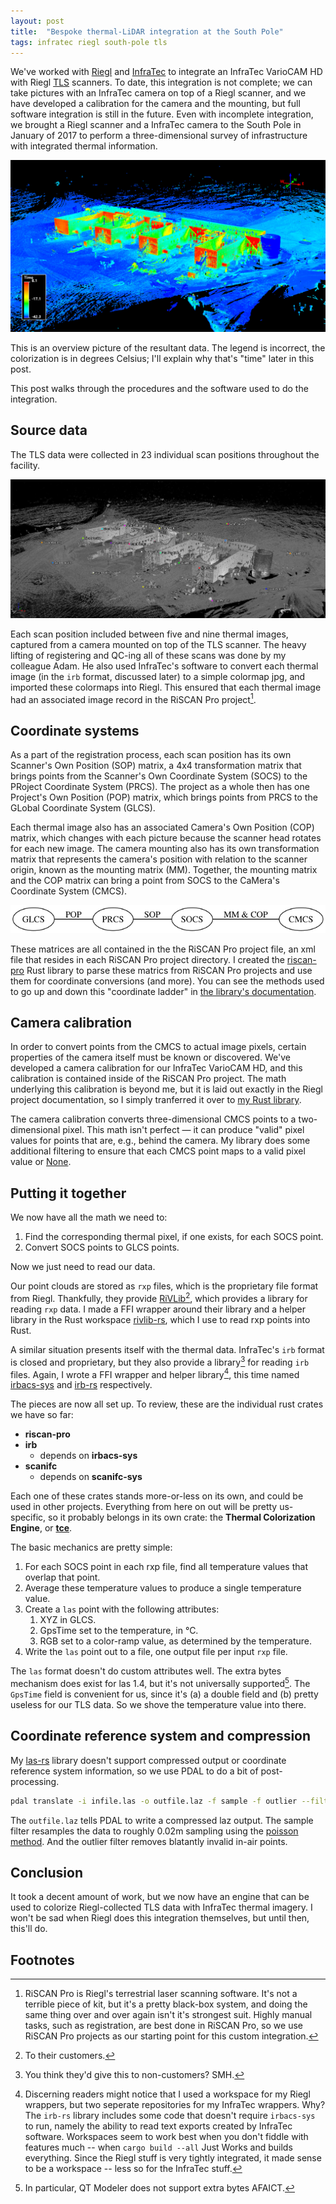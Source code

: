 ```yaml
---
layout: post
title:  "Bespoke thermal-LiDAR integration at the South Pole"
tags: infratec riegl south-pole tls
---
```


We've worked with [Riegl](http://www.riegl.com/) and [InfraTec](http://www.infratec.eu/) to integrate an InfraTec VarioCAM HD with Riegl [TLS](https://en.wikipedia.org/wiki/Lidar#Terrestrial_lidar) scanners.
To date, this integration is not complete; we can take pictures with an InfraTec camera on top of a Riegl scanner, and we have developed a calibration for the camera and the mounting, but full software integration is still in the future.
Even with incomplete integration, we brought a Riegl scanner and a InfraTec camera to the South Pole in January of 2017 to perform a three-dimensional survey of infrastructure with integrated thermal information.

![2017-01-SouthPole overview image](/img/2017-01-SouthPole-overview.png)

This is an overview picture of the resultant data.
The legend is incorrect, the colorization is in degrees Celsius; I'll explain why that's "time" later in this post.

This post walks through the procedures and the software used to do the integration.

## Source data

The TLS data were collected in 23 individual scan positions throughout the facility.

![2017-01-SouthPole scan positions](/img/2017-01-SouthPole-scan-positions.jpg)

Each scan position included between five and nine thermal images, captured from a camera mounted on top of the TLS scanner.
The heavy lifting of registering and QC-ing all of these scans was done by my colleague Adam.
He also used InfraTec's software to convert each thermal image (in the `irb` format, discussed later) to a simple colormap jpg, and imported these colormaps into Riegl.
This ensured that each thermal image had an associated image record in the RiSCAN Pro project[^1].

## Coordinate systems

As a part of the registration process, each scan position has its own Scanner's Own Position (SOP) matrix, a 4x4 transformation matrix that brings points from the Scanner's Own Coordinate System (SOCS) to the PRoject Coordinate System (PRCS).
The project as a whole then has one Project's Own Position (POP) matrix, which brings points from PRCS to the GLobal Coordinate System (GLCS).

Each thermal image also has an associated Camera's Own Position (COP) matrix, which changes with each picture because the scanner head rotates for each new image.
The camera mounting also has its own transformation matrix that represents the camera's position with relation to the scanner origin, known as the mounting matrix (MM).
Together, the mounting matrix and the COP matrix can bring a point from SOCS to the CaMera's Coordinate System (CMCS).

![Riegl coordinate systems](/img/riegl-coordinate-systems.png)

These matrices are all contained in the the RiSCAN Pro project file, an xml file that resides in each RiSCAN Pro project directory.
I created the [riscan-pro](https://github.com/gadomski/riscan-pro) Rust library to parse these matrics from RiSCAN Pro projects and use them for coordinate conversions (and more).
You can see the methods used to go up and down this "coordinate ladder" in [the library's documentation](https://docs.rs/riscan-pro/0.2.1/riscan_pro/struct.Point.html).

## Camera calibration

In order to convert points from the CMCS to actual image pixels, certain properties of the camera itself must be known or discovered.
We've developed a camera calibration for our InfraTec VarioCAM HD, and this calibration is contained inside of the RiSCAN Pro project.
The math underlying this calibration is beyond me, but it is laid out exactly in the Riegl project documentation, so I simply tranferred it over to [my Rust library](https://docs.rs/riscan-pro/0.2.1/src/riscan_pro/camera_calibration.rs.html#70-105).

The camera calibration converts three-dimensional CMCS points to a two-dimensional pixel.
This math isn't perfect &mdash; it can produce "valid" pixel values for points that are, e.g., behind the camera.
My library does some additional filtering to ensure that each CMCS point maps to a valid pixel value or [None](https://doc.rust-lang.org/std/option/).

## Putting it together

We now have all the math we need to:

1. Find the corresponding thermal pixel, if one exists, for each SOCS point.
2. Convert SOCS points to GLCS points.

Now we just need to read our data.

Our point clouds are stored as `rxp` files, which is the proprietary file format from Riegl.
Thankfully, they provide [RiVLib](http://www.riegl.com/index.php?id=224)[^2], which provides a library for reading `rxp` data.
I made a FFI wrapper around their library and a helper library in the Rust workspace [rivlib-rs](https://github.com/gadomski/rivlib-rs), which I use to read rxp points into Rust.

A similar situation presents itself with the thermal data.
InfraTec's `irb` format is closed and proprietary, but they also provide a library[^3] for reading `irb` files.
Again, I wrote a FFI wrapper and helper library[^4], this time named [irbacs-sys](https://github.com/gadomski/irbacs-sys) and [irb-rs](https://github.com/gadomski/irb-rs) respectively.

The pieces are now all set up.
To review, these are the individual rust crates we have so far:

- **riscan-pro**
- **irb**
    - depends on **irbacs-sys**
- **scanifc**
    - depends on **scanifc-sys**

Each one of these crates stands more-or-less on its own, and could be used in other projects.
Everything from here on out will be pretty us-specific, so it probably belongs in its own crate: the **Thermal Colorization Engine**, or [**tce**](https://github.com/gadomski/tce).

The basic mechanics are pretty simple:

1. For each SOCS point in each rxp file, find all temperature values that overlap that point.
2. Average these temperature values to produce a single temperature value.
3. Create a `las` point with the following attributes:
    1. XYZ in GLCS.
    2. GpsTime set to the temperature, in °C.
    3. RGB set to a color-ramp value, as determined by the temperature.
4. Write the `las` point out to a file, one output file per input `rxp` file.

The `las` format doesn't do custom attributes well.
The extra bytes mechanism does exist for las 1.4, but it's not universally supported[^5].
The `GpsTime` field is convenient for us, since it's (a) a double field and (b) pretty useless for our TLS data.
So we shove the temperature value into there.

## Coordinate reference system and compression

My [las-rs](https://github.com/gadomski/las-rs) library doesn't support compressed output or coordinate reference system information, so we use PDAL to do a bit of post-processing.

```bash
pdal translate -i infile.las -o outfile.laz -f sample -f outlier --filters.sample.radius=0.02 --writers.las.a_srs="EPSG:32761+5773"
```

The `outfile.laz` tells PDAL to write a compressed laz output.
The sample filter resamples the data to roughly 0.02m sampling using the [poisson method](https://www.pdal.io/stages/filters.sample.html).
And the outlier filter removes blatantly invalid in-air points.

## Conclusion

It took a decent amount of work, but we now have an engine that can be used to colorize Riegl-collected TLS data with InfraTec thermal imagery.
I won't be sad when Riegl does this integration themselves, but until then, this'll do.

## Footnotes

[^1]: RiSCAN Pro is Riegl's terrestrial laser scanning software. It's not a terrible piece of kit, but it's a pretty black-box system, and doing the same thing over and over again isn't it's strongest suit. Highly manual tasks, such as registration, are best done in RiSCAN Pro, so we use RiSCAN Pro projects as our starting point for this custom integration.
[^2]: To their customers.
[^3]: You think they'd give this to non-customers? SMH.
[^4]: Discerning readers might notice that I used a workspace for my Riegl wrappers, but two seperate repositories for my InfraTec wrappers. Why? The `irb-rs` library includes some code that doesn't require `irbacs-sys` to run, namely the ability to read text exports created by InfraTec software. Workspaces seem to work best when you don't fiddle with features much -- when `cargo build --all` Just Works and builds everything. Since the Riegl stuff is very tightly integrated, it made sense to be a workspace -- less so for the InfraTec stuff.
[^5]: In particular, QT Modeler does not support extra bytes AFAICT.
